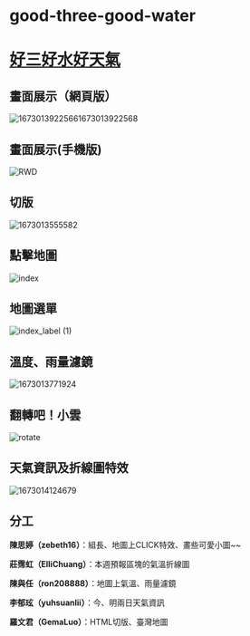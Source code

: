 # good-three-good-water 

# [好三好水好天氣](https://zabeth16.github.io/good-three-good-water/)

## 畫面展示（網頁版）
![16730139225661673013922568](https://user-images.githubusercontent.com/112456014/211028070-a359a023-837c-4cfd-93bb-d439fa99925c.gif)

## 畫面展示(手機版)
![RWD](https://user-images.githubusercontent.com/112456014/211024540-6d36a278-d07c-41d2-be53-29aa3ea0bab6.gif)

## 切版
![1673013555582](https://user-images.githubusercontent.com/112456014/211027177-fa281897-86a2-410a-ade1-8cc983e6d666.gif)

## 點擊地圖
![index](https://user-images.githubusercontent.com/112456014/211022552-aa149304-d07d-4866-8c4e-2ac1419e22d5.gif)

## 地圖選單
![index_label (1)](https://user-images.githubusercontent.com/112456014/211024808-9e274d32-9f74-440e-8445-25e8371abff9.gif)

## 溫度、雨量濾鏡
![1673013771924](https://user-images.githubusercontent.com/112456014/211028186-1502ee24-a17d-4df2-aa28-91cf6dd21e01.gif)

## 翻轉吧！小雲
![rotate](https://user-images.githubusercontent.com/112456014/211023559-76b9d142-332b-4f65-9a4b-35438ef4a145.gif)

## 天氣資訊及折線圖特效
![1673014124679](https://user-images.githubusercontent.com/112456014/211028548-badd031e-d551-4a1f-957c-a7aacc8c3bd7.gif)

## 分工

**陳思婷（zebeth16）**：組長、地圖上CLICK特效、畫些可愛小圖~~

**莊霈虹（ElliChuang）**：本週預報區塊的氣溫折線圖 

**陳與任（ron208888）**：地圖上氣溫、雨量濾鏡
 
**李郁玹（yuhsuanlii）**：今、明兩日天氣資訊	

**羅文君（GemaLuo）**：HTML切版、臺灣地圖 


